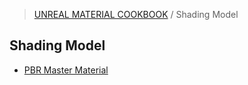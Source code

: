 > [UNREAL MATERIAL COOKBOOK](../README.md) / Shading Model
## Shading Model
- [PBR Master Material](PBR%20Master%20Material.md)